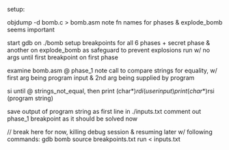 setup:

objdump -d bomb.c > bomb.asm
note fn names for phases & explode_bomb seems important

start gdb on ./bomb
setup breakpoints for all 6 phases + secret phase & another on explode_bomb as safeguard to prevent explosions
run w/ no args until first breakpoint on first phase

examine bomb.asm @ phase_1
note call to compare strings for equality, w/ first arg being program input & 2nd arg being supplied by program

si until @ strings_not_equal, then
print (char*)$rdi (user input)
print (char*)$rsi (program string)

save output of program string as first line in ./inputs.txt
comment out phase_1 breakpoint as it should be solved now

// break here for now, killing debug session & resuming later w/ following commands:
gdb bomb
source breakpoints.txt
run < inputs.txt
